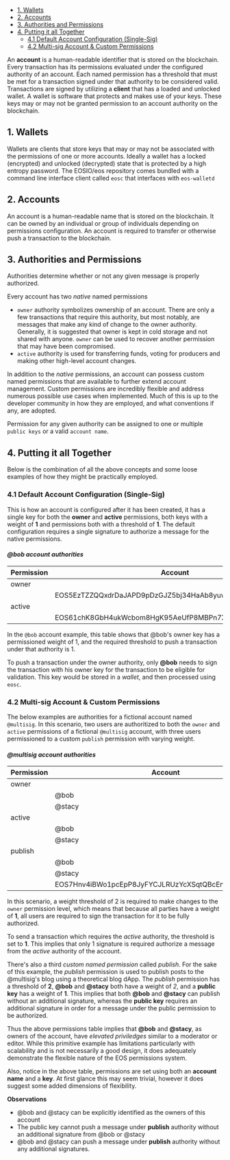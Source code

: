 - [1. Wallets](#1-wallets)
- [2. Accounts](#2-accounts)
- [3. Authorities and Permissions](#3-authorities-and-permissions)
- [4. Putting it all Together](#4-putting-it-all-together)
  * [4.1 Default Account Configuration (Single-Sig)](#41-default-account-configuration-single-sig)
  * [4.2 Multi-sig Account & Custom Permissions](#42-multi-sig-account--custom-permissions)

An **account** is a human-readable identifier that is stored on the blockchain. Every transaction has its permissions evaluated under the configured authority of an account. Each named permission has a threshold that must be met for a transaction signed under that authority to be considered valid. Transactions are signed by utilizing a **client** that has a loaded and unlocked wallet. A wallet is software that protects and makes use of your keys. These keys may or may not be granted permission to an account authority on the blockchain.

## 1. Wallets

Wallets are clients that store keys that may or may not be associated with the permissions of one or more accounts. Ideally a wallet has a locked (encrypted) and unlocked (decrypted) state that is protected by a high entropy password. The EOSIO/eos repository comes bundled with a command line interface client called `eosc` that interfaces with `eos-walletd`

## 2. Accounts

An account is a human-readable name that is stored on the blockchain. It can be owned by an individual or group of individuals depending on permissions configuration. An account is required to transfer or otherwise push a transaction to the blockchain. 

## 3. Authorities and Permissions

Authorities determine whether or not any given message is properly authorized. 

Every account has two _native_ named permissions

- `owner` authority symbolizes ownership of an account. There are only a few transactions that require this authority, but most notably, are messages that make any kind of change to the owner authority. Generally, it is suggested that owner is kept in cold storage and not shared with anyone. `owner` can be used to recover another permission that may have been compromised.
- `active` authority is used for transferring funds, voting for producers and making other high-level account changes. 

In addition to the _native_ permissions, an account can possess custom named permissions that are available to further extend account management. Custom permissions are incredibly flexible and address numerous possible use cases when implemented. Much of this is up to the developer community in how they are employed, and what conventions if any, are adopted.

Permission for any given authority can be assigned to one or multiple `public keys` or a valid `account name`. 

## 4. Putting it all Together

Below is the combination of all the above concepts and some loose examples of how they might be practically employed. 

### 4.1 Default Account Configuration (Single-Sig)

This is how an account is configured after it has been created, it has a single key for both the **owner** and **active** permissions, both keys with a weight of **1** and permissions both with a threshold of **1**. The default configuration requires a single signature to authorize a message for the native permissions.

#### __*@bob account authorities*__

| Permission | Account                                               | Weight | Threshold |
|------------|-------------------------------------------------------|--------|-----------|
| owner      |                                                       |        | 1         |
|            | EOS5EzTZZQQxdrDaJAPD9pDzGJZ5bj34HaAb8yuvjFHGWzqV25Dch | 1      |           |
| active     |                                                       |        | 1         |
|            | EOS61chK8GbH4ukWcbom8HgK95AeUfP8MBPn7XRq8FeMBYYTgwmcX | 1      |           |

In the `@bob` account example, this table shows that @bob's owner key has a permissioned weight of 1, and the required threshold to push a transaction under that authority is 1. 

To push a transaction under the owner authority, only **@bob** needs to sign the transaction with his owner key for the transaction to be eligible for validation. This key would be stored in a _wallet_, and then processed using `eosc`.

### 4.2 Multi-sig Account & Custom Permissions

The below examples are authorities for a fictional account named `@multisig`. In this scenario, two users are authoritized to both the `owner` and `active` permissions of a fictional `@multisig` account, with three users permissioned to a custom `publish` permission with varying weight. 

#### __*@multisig account authorities*__

| Permission | Account                                               | Weight | Threshold |
|------------|-------------------------------------------------------|--------|-----------|
| owner      |                                                       |        | 2         |
|            | @bob                                                  | 1      |           |
|            | @stacy 	                                              | 1      |           |
| active     |                                                       |        | 1         |
|            | @bob                                                  | 1      |           |
|            | @stacy 	                                              | 1      |           |
| publish    |                                                       |        | 2         |
|            | @bob                                                  | 2      |           |
|            | @stacy 	                                              | 2      |           |
|            | EOS7Hnv4iBWo1pcEpP8JyFYCJLRUzYcXSqtQBcEnysYDFTEbUpi6y | 1      |           |

In this scenario, a weight threshold of 2 is required to make changes to the `owner` permission level, which means that because all parties have a weight of **1**, all users are required to sign the transaction for it to be fully authorized. 

To send a transaction which requires the *active* authority, the threshold is set to **1**. This implies that only 1 signature is required authorize a message from the *active* authority of the account. 

There's also a third *custom named permission* called *publish*. For the sake of this example, the *publish* permission is used to publish posts to the @multisig's blog using a theoretical blog dApp. The *publish* permission has a threshold of **2**, **@bob** and **@stacy** both have a weight of *2*, and a **public key** has a weight of **1**. This implies that both **@bob** and **@stacy** can publish without an additional signature, whereas the **public key** requires an additional signature in order for a message under the public permission to be authorized. 

Thus the above permissions table implies that **@bob** and **@stacy**, as owners of the account, have _elevated priviledges_ similar to a moderator or editor. While this primitive example has limitations particularly with scalability and is not necessarily a good design, it does adequately demonstrate the flexible nature of the EOS permissions system.

Also, notice in the above table, permissions are set using both an **account name** and a **key**. At first glance this may seem trivial, however it does suggest some added dimensions of flexibility. 

**Observations**

- @bob and @stacy can be explicitly identified as the owners of this account
- The public key cannot push a message under **publish** authority without an additional signature from @bob or @stacy
- @bob and @stacy can push a message under **publish** authority without any additional signatures. 
